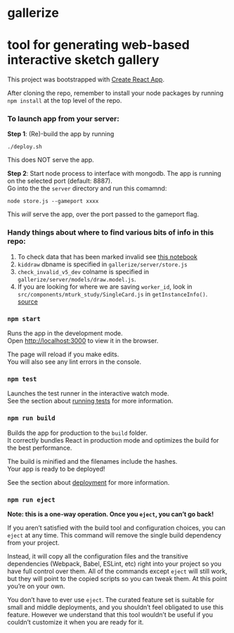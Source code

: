 # gallerize
tool for generating web-based interactive sketch gallery
=======
This project was bootstrapped with [Create React App](https://github.com/facebook/create-react-app).

After cloning the repo, remember to install your node packages by running `npm install` at the top level of the repo. 

### To launch app from your server:

**Step 1**: (Re)-build the app by running <br>
```
./deploy.sh
```
This does NOT serve the app. 

**Step 2**: Start node process to interface with mongodb. The app is running on the selected port (default: 8887). <br>
Go into the the `server` directory and run this comamnd:
```
node store.js --gameport xxxx
```
This *will* serve the app, over the port passed to the gameport flag.

### Handy things about where to find various bits of info in this repo:
1. To check data that has been marked invalid see [this notebook](https://github.com/cogtoolslab/gallerize/blob/mturk/public/parser/find_invalid_drawings.ipynb)
2. `kiddraw` dbname is specified in `gallerize/server/store.js`
3. `check_invalid_v5_dev` colname is specified in `gallerize/server/models/draw.model.js`.
4. If you are looking for where we are saving `worker_id`, look in `src/components/mturk_study/SingleCard.js` in `getInstanceInfo()`. [source](https://github.com/cogtoolslab/gallerize/blob/master/src/components/SingleCard.js#L99-L106) 



### `npm start`

Runs the app in the development mode.<br>
Open [http://localhost:3000](http://localhost:3000) to view it in the browser.

The page will reload if you make edits.<br>
You will also see any lint errors in the console.

### `npm test`

Launches the test runner in the interactive watch mode.<br>
See the section about [running tests](https://facebook.github.io/create-react-app/docs/running-tests) for more information.

### `npm run build`

Builds the app for production to the `build` folder.<br>
It correctly bundles React in production mode and optimizes the build for the best performance.

The build is minified and the filenames include the hashes.<br>
Your app is ready to be deployed!

See the section about [deployment](https://facebook.github.io/create-react-app/docs/deployment) for more information.

### `npm run eject`

**Note: this is a one-way operation. Once you `eject`, you can’t go back!**

If you aren’t satisfied with the build tool and configuration choices, you can `eject` at any time. This command will remove the single build dependency from your project.

Instead, it will copy all the configuration files and the transitive dependencies (Webpack, Babel, ESLint, etc) right into your project so you have full control over them. All of the commands except `eject` will still work, but they will point to the copied scripts so you can tweak them. At this point you’re on your own.

You don’t have to ever use `eject`. The curated feature set is suitable for small and middle deployments, and you shouldn’t feel obligated to use this feature. However we understand that this tool wouldn’t be useful if you couldn’t customize it when you are ready for it.

